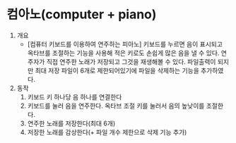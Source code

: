 # 컴아노(computer + piano)
1. 개요
   - [컴퓨터 키보드를 이용하여 연주하는 피아노]
     키보드를 누르면 음이 표시되고 옥타브를 조절하는 기능을 사용해 적은 키로도 손쉽게 많은 음을 낼 수 있다.
     연주자가 직접 연주한 노래가 저장되고 그것을 재생해볼 수 있다.
     파일출력이 되지만 최대 저장 파일이 6개로 제한되어있기에 파일을 삭제하는 기능을 추가하였다.
 2. 동작
    1. 키보드 키 하나당 음 하나를 연결한다
    2. 키보드를 눌러 음을 연주한다. 옥타브 조절 키를 눌러서 음의 높낮이를 조절한다.
    3. 연주한 노래를 저장한다(최대 6개)
    4. 저장한 노래를 감상한다(+ 파일 개수 제한으로 삭제 기능 추가)
